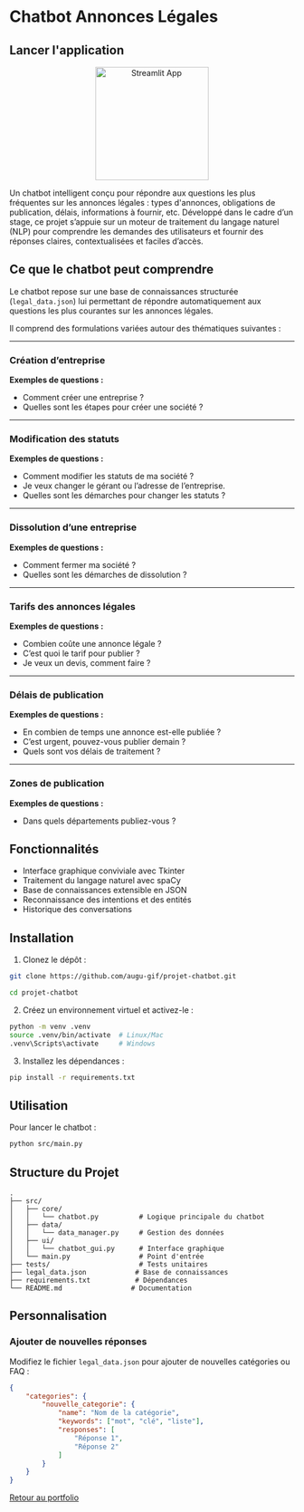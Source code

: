 # Chatbot Annonces Légales

## Lancer l'application

<p align="center">
  <a href="https://augu-gif-projet-chatbot-app-oj9sw8.streamlit.app/">
    <img src="https://streamlit.io/images/brand/streamlit-logo-primary-colormark-darktext.png" alt="Streamlit App" width="200"/>
  </a>
</p>
 

Un chatbot intelligent conçu pour répondre aux questions les plus fréquentes sur les annonces légales : types d'annonces, obligations de publication, délais, informations à fournir, etc. Développé dans le cadre d’un stage, ce projet s’appuie sur un moteur de traitement du langage naturel (NLP) pour comprendre les demandes des utilisateurs et fournir des réponses claires, contextualisées et faciles d’accès.

## Ce que le chatbot peut comprendre

Le chatbot repose sur une base de connaissances structurée (`legal_data.json`) lui permettant de répondre automatiquement aux questions les plus courantes sur les annonces légales.

Il comprend des formulations variées autour des thématiques suivantes :

---

### Création d’entreprise

**Exemples de questions :**
- Comment créer une entreprise ?
- Quelles sont les étapes pour créer une société ?

---

### Modification des statuts

**Exemples de questions :**
- Comment modifier les statuts de ma société ?
- Je veux changer le gérant ou l’adresse de l’entreprise.
- Quelles sont les démarches pour changer les statuts ?

---

### Dissolution d’une entreprise

**Exemples de questions :**
- Comment fermer ma société ?
- Quelles sont les démarches de dissolution ?

---

### Tarifs des annonces légales

**Exemples de questions :**
- Combien coûte une annonce légale ?
- C’est quoi le tarif pour publier ?
- Je veux un devis, comment faire ?

---

### Délais de publication

**Exemples de questions :**
- En combien de temps une annonce est-elle publiée ?
- C’est urgent, pouvez-vous publier demain ?
- Quels sont vos délais de traitement ?

---

### Zones de publication

**Exemples de questions :**
- Dans quels départements publiez-vous ?


## Fonctionnalités

- Interface graphique conviviale avec Tkinter
- Traitement du langage naturel avec spaCy
- Base de connaissances extensible en JSON
- Reconnaissance des intentions et des entités
- Historique des conversations

## Installation

1. Clonez le dépôt :
```bash
git clone https://github.com/augu-gif/projet-chatbot.git

cd projet-chatbot

```

2. Créez un environnement virtuel et activez-le :
```bash
python -m venv .venv
source .venv/bin/activate  # Linux/Mac
.venv\Scripts\activate     # Windows
```

3. Installez les dépendances :
```bash
pip install -r requirements.txt
```

## Utilisation

Pour lancer le chatbot :
```bash
python src/main.py
```

## Structure du Projet

```
.
├── src/
│   ├── core/
│   │   └── chatbot.py          # Logique principale du chatbot
│   ├── data/
│   │   └── data_manager.py     # Gestion des données
│   ├── ui/
│   │   └── chatbot_gui.py      # Interface graphique
│   └── main.py                 # Point d'entrée
├── tests/                      # Tests unitaires
├── legal_data.json            # Base de connaissances
├── requirements.txt           # Dépendances
└── README.md                 # Documentation
```

## Personnalisation

### Ajouter de nouvelles réponses

Modifiez le fichier `legal_data.json` pour ajouter de nouvelles catégories ou FAQ :

```json
{
    "categories": {
        "nouvelle_categorie": {
            "name": "Nom de la catégorie",
            "keywords": ["mot", "clé", "liste"],
            "responses": [
                "Réponse 1",
                "Réponse 2"
            ]
        }
    }
}
```
[Retour au portfolio](https://github.com/augu-gif/mon-portfolio-data-analyst/blob/main/README.md)
